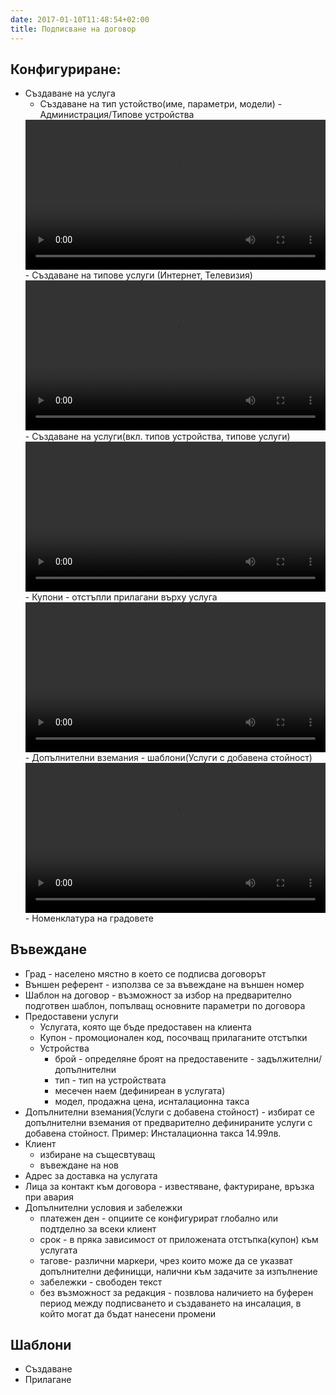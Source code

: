 ```yaml
---
date: 2017-01-10T11:48:54+02:00
title: Подписване на договор
---
```

##  Конфигуриране:
  - Създаване на услуга
     - Създаване на тип устойство(име, параметри, модели) - Администрация/Типове устройства
     <video width="100%" controls>
       <source src="/video/device_types_nomenclature.ogv" type="video/mp4">
       Your browser does not support HTML5 video.
     </video>
     - Създаване на типове услуги (Интернет, Телевизия)
     <video width="100%" controls>
       <source src="/video/service_type_nomenclature.ogv" type="video/mp4">
       Your browser does not support HTML5 video.
     </video>
     - Създаване на услуги(вкл. типов устройства, типове услуги)
     <video width="100%" controls>
       <source src="/video/services_catalog.ogv" type="video/mp4">
       Your browser does not support HTML5 video.
     </video>     
     - Купони - отстъпли прилагани върху услуга
     <video width="100%" controls>
       <source src="/video/coupons_nomenclature.ogv" type="video/mp4">
       Your browser does not support HTML5 video.
     </video>   
     - Дoпълнителни вземания - шаблони(Услуги с добавена стойност)
     <video width="100%" controls>
       <source src="/video/vas-templates_nomenclature.ogv" type="video/mp4">
       Your browser does not support HTML5 video.
     </video>        
     - Номенклатура на градовете
     

##  Въвеждане
  - Град - населено мястно в което се подписва договорът
  - Външен референт - използва се за въвеждане на външен номер
  - Шаблон на договор - възможност за избор на предварително подготвен шаблон, попълващ основните параметри по договора
  - Предоставени услуги 
    - Услугата, която ще бъде предоставен на клиента
    - Купон - промоционален код, посочващ прилаганите отстъпки
    - Устройства
      - брой - определяне броят на предоставените - задължителни/допълнителни
      - тип - тип на устройствата
      - месечен наем (дефиниреан в услугата)
      - модел, продажна цена, иснталационна такса
  - Дoпълнителни вземания(Услуги с добавена стойност) - избират се допълнителни вземания от предварително дефинираните услуги с добавена стойност. Пример: Инсталационна такса 14.99лв.
  - Клиент
     - избиране на същесвтуващ
     - въвеждане на нов
  - Адрес за доставка на услугата
  - Лица за контакт към договора - известяване, фактуриране, връзка при авария
  - Допълнителни условия и забележки
     - платежен ден - опциите се конфигурират глобално или подтделно за всеки клиент
     - срок - в пряка зависимост от приложената отстъпка(купон) към услугата
     - тагове- различни маркери, чрез които може да се указват допълнителни дефиницци, налични към задачите за изпълнение
     - забележки - свободен текст 
     - без възможност за редакция - позвлова наличието на буферен период между подписването и създаването на инсалация, в който могат да бъдат нанесени промени

##  Шаблони
  - Създаване
  - Прилагане